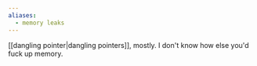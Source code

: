 ```yaml
---
aliases:
  - memory leaks
---
```

[[dangling pointer|dangling pointers]], mostly.
I don't know how else you'd fuck up memory.